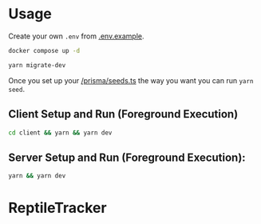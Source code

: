 # Usage
Create your own `.env` from [.env.example](.env.example). 
```bash
docker compose up -d
```

```bash
yarn migrate-dev
```
Once you set up your [/prisma/seeds.ts](prisma/seeds.ts) the way you want you can run `yarn seed`.
## Client Setup and Run (Foreground Execution)
```bash
cd client && yarn && yarn dev
```
## Server Setup and Run (Foreground Execution):
```bash
yarn && yarn dev
```

# ReptileTracker
